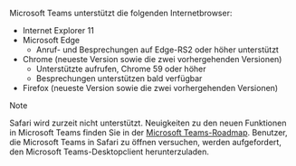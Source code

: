 Microsoft Teams unterstützt die folgenden Internetbrowser: 
- Internet Explorer 11
- Microsoft Edge
  - Anruf- und Besprechungen auf Edge-RS2 oder höher unterstützt
- Chrome (neueste Version sowie die zwei vorhergehenden Versionen)
  - Unterstützte aufrufen, Chrome 59 oder höher
  - Besprechungen unterstützen bald verfügbar
- Firefox (neueste Version sowie die zwei vorhergehenden Versionen)

> [!NOTE]
> Safari wird zurzeit nicht unterstützt. Neuigkeiten zu den neuen Funktionen in Microsoft Teams finden Sie in der [Microsoft Teams-Roadmap](http://aka.ms/TeamsRoadmap). Benutzer, die Microsoft Teams in Safari zu öffnen versuchen, werden aufgefordert, den Microsoft Teams-Desktopclient herunterzuladen.